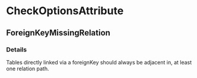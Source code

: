 ﻿---  
uid: Validator_2_38_4  
---

# CheckOptionsAttribute

## ForeignKeyMissingRelation

### Details

Tables directly linked via a foreignKey should always be adjacent in, at least one relation path.
